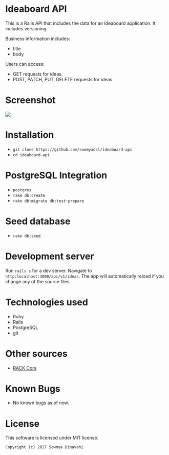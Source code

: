 # Ideaboard API

This is a Rails API that includes the data for an Ideaboard application. It includes versioning.

Business information includes:

- title
- body

Users can access:

- GET requests for ideas.
- POST, PATCH, PUT, DELETE requests for ideas.

# Screenshot

![](https://github.com/sowmyadsl/ideaboard-api/public/screenshot.png)

# Installation

- `git clone https://github.com/sowmyadsl/ideaboard-api`
- `cd ideaboard-api`

# PostgreSQL Integration

- `postgres`
- `rake db:create`
- `rake db:migrate db:test:prepare`

# Seed database

- `rake db:seed`

# Development server

Run `rails s` for a dev server. Navigate to `http:localhost:3000/api/v1/ideas`. The app will automatically reload if you change any of the source files.

# Technologies used

- Ruby
- Rails
- PostgreSQL
- git

# Other sources
* [RACK Cors](https://github.com/cyu/rack-cors)

# Known Bugs
- No known bugs as of now.

# License

This software is licensed under MIT license.

`Copyright (c) 2017 Sowmya Dinavahi`
